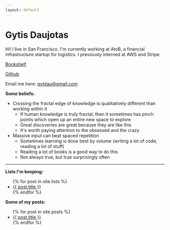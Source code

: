 ```yaml
---
layout: default
---
```


# Gytis Daujotas

Hi! I live in San Francisco. I'm currently working at AtoB, a financial infrastructure startup for logistics. I previously interned at AWS and Stripe.

[Bookshelf](/books)

[Github](https://github.com/gytdau)

Email me here: [gytdau@gmail.com](mailto:gytdau@gmail.com)

**Some beliefs:**

- Crossing the fractal edge of knowledge is qualitatively different than working within it
  - If human knowledge is truly fractal, then it sometimes has pinch points which open up an entire new space to explore
  - Great discoveries are great because they are like this
  - It's worth paying attention to the obsessed and the crazy
- Massive input can beat spaced repetition
  - Sometimes learning is done best by volume (writing a lot of code, reading a lot of stuff)
  - Reading a lot of books is a good way to do this
  - Not always true, but true surprisingly often

---

**Lists I'm keeping:**

<ul>
  {% for post in site.lists %}
    <li>
      <a href="{{ post.url }}">{{ post.title }}</a>
    </li>
  {% endfor %}
</ul>

**Some of my posts:**

<ul>
  {% for post in site.posts %}
    <li>
      <a href="{{ post.url }}">{{ post.title }}</a>
    </li>
  {% endfor %}
</ul>
